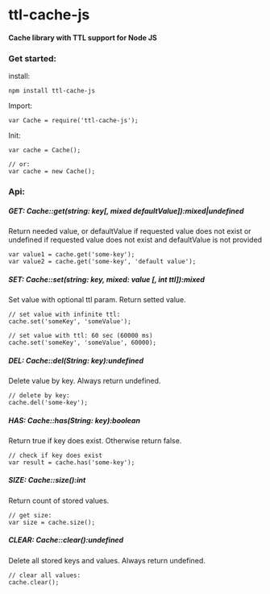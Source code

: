 # ttl-cache-js
#### Cache library with TTL support for Node JS


### Get started:

install:

    npm install ttl-cache-js

Import:

    var Cache = require('ttl-cache-js');
    
Init:
    
    var cache = Cache();
    
    // or:
    var cache = new Cache();
    
    
### Api:

##### GET: Cache::get(string: key[, mixed defaultValue]):mixed|undefined
Return needed value, or defaultValue if requested value does not exist or undefined if requested value does not exist and defaultValue is not provided
    
    var value1 = cache.get('some-key');
    var value2 = cache.get('some-key', 'default value');
    
##### SET: Cache::set(string: key, mixed: value [, int ttl]):mixed
Set value with optional ttl param. Return setted value.
    
    // set value with infinite ttl:
    cache.set('someKey', 'someValue'); 
       
    // set value with ttl: 60 sec (60000 ms)
    cache.set('someKey', 'someValue', 60000); 

##### DEL: Cache::del(String: key):undefined    
Delete value by key. Always return undefined.
    
    // delete by key:
    cache.del('some-key');
    
##### HAS: Cache::has(String: key):boolean
Return true if key does exist. Otherwise return false.
    
    // check if key does exist
    var result = cache.has('some-key');
    
##### SIZE: Cache::size():int
Return count of stored values.

    // get size:
    var size = cache.size();
    
##### CLEAR: Cache::clear():undefined
Delete all stored keys and values. Always return undefined.

    // clear all values: 
    cache.clear();